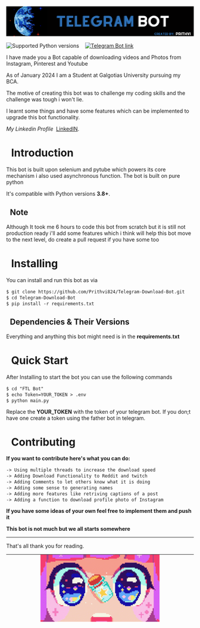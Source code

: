 <br>![python-telegram-bot Logo](https://github.com/Prithvi824/Telegram-Download-Bot/blob/main/github/header.png?raw=true)

![Supported Python versions](https://img.shields.io/pypi/pyversions/python-telegram-bot.svg)
&nbsp;&nbsp;
[![Telegram Bot link](https://img.shields.io/badge/Telegram-bot-blue.svg?logo=telegram)](https://t.me/Media_share_and_download_bot)
&nbsp;&nbsp;


I have made you a Bot capable of downloading videos and Photos from Instagram, Pinterest and Youtube

As of January 2024 I am a Student at Galgotias University pursuing my BCA.

The motive of creating this bot was to challenge my coding skills and the challenge was tough i won't lie.

I learnt some things and have some features which can be implemented to upgrade this bot functionality.

*My Linkedin Profile* &nbsp;[LinkedIN](https://www.linkedin.com/in/prithvi-srivastava-a974092a6).

# &nbsp; Introduction

This bot is built upon selenium and pytube which powers its core mechanism i also used asynchronous function. The bot is built on pure python

It\'s compatible
with Python versions **3.8+**.


## &nbsp; Note

Although It took me 6 hours to code this bot from scratch but it is still not production ready i'll add some features which i think will help this bot move to the next level, do create a pull request if you have some too
# &nbsp; Installing

You can install and run this bot as via

``` shell
$ git clone https://github.com/Prithvi824/Telegram-Download-Bot.git
$ cd Telegram-Download-Bot
$ pip install -r requirements.txt

```

## &nbsp; Dependencies & Their Versions

Everything and anything this bot might need is in the **requirements.txt**

# &nbsp; Quick Start

After Installing to start the bot you can use the following commands
```shell
$ cd "FTL Bot"
$ echo Token=YOUR_TOKEN > .env
$ python main.py
```

Replace the **YOUR_TOKEN** with the token of your telegram bot.
If you don;t have one create a token using the father bot in telegram.

# &nbsp; Contributing

**If you want to contribute here's what you can do:**

```
-> Using multiple threads to increase the download speed
-> Adding Download Functionality to Reddit and twitch
-> Adding Comments to let others know what it is doing
-> Adding some sense to generating names
-> Adding more features like retriving captions of a post
-> Adding a function to download profile photo of Instagram
```

**If you have some ideas of your own feel free to implement them and push it**


**This bot is not much but we all starts somewhere**
___
That's all thank you for reading.
___
<br><div style="text-align: center; margin-top:-45px;">
  ![python-telegram-bot Logo](https://github.com/Prithvi824/Telegram-Download-Bot/blob/main/github/logo.gif?raw=true)
</div>
